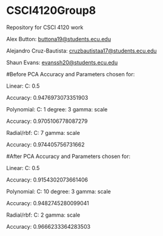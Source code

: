 # CSCI4120Group8
Repository for CSCI 4120 work

Alex Button: buttona19@students.ecu.edu

Alejandro Cruz-Bautista: cruzbautistaa17@students.ecu.edu

Shaun Evans: evanssh20@students.ecu.edu

#Before PCA
Accuracy and Parameters chosen for:

Linear:
  C: 0.5
  
  Accuracy: 0.9476973073351903
  
Polynomial:
  C: 1
  degree: 3
  gamma: scale
  
  Accuracy: 0.9705106778087279
  
Radial/rbf:
  C: 7
  gamma: scale
  
  Accuracy: 0.974405756731662

#After PCA
Accuracy and Parameters chosen for:

Linear:
  C: 0.5
  
  Accuracy: 0.9154302073661406
  
Polynomial:
  C: 10
  degree: 3
  gamma: scale
  
  Accuracy: 0.9482745280099041
  
Radial/rbf:
  C: 2
  gamma: scale
  
  Accuracy: 0.9666233364283503
